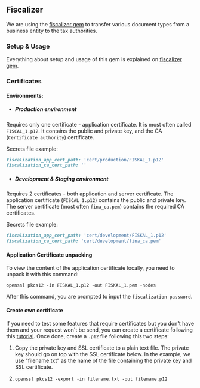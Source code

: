 ## Fiscalizer

We are using the [fiscalizer gem](https://github.com/infinum/fiscalizer) to transfer various document types from a business entity to the tax authorities.

### Setup & Usage

Everything about setup and usage of this gem is explained on [fiscalizer gem](https://github.com/infinum/fiscalizer).

### Certificates

#### Environments:

+ ##### Production environment

Requires only one certificate - application certificate. It is most often called `FISCAL_1.p12`. It contains the public and private key, and the CA (`Certificate authority`) certificate.

Secrets file example:

```Ruby
fiscalization_app_cert_path: 'cert/production/FISKAL_1.p12'
fiscalization_ca_cert_path: ''
```


+ ##### Development & Staging environment

Requires 2 certificates - both application and server certificate. The application certificate (`FISCAL_1.p12`) contains the public and private key. The server certificate (most often `fina_ca.pem`) contains the required CA certificates.

Secrets file example:

```Ruby
fiscalization_app_cert_path: 'cert/development/FISKAL_1.p12'
fiscalization_ca_cert_path: 'cert/development/fina_ca.pem'
```

#### Application Certificate unpacking

To view the content of the application certificate locally, you need to unpack it with this command:

```
openssl pkcs12 -in FISKAL_1.p12 -out FISKAL_1.pem -nodes
```

After this command, you are prompted to input the `fiscalization password`.

#### Create own certificate

If you need to test some features that require certificates but you don't have them and your request won't be send, you can create a certificate following this [tutorial](https://datacenteroverlords.com/2012/03/01/creating-your-own-ssl-certificate-authority/).
Once done, create a `.p12` file following this two steps:

1. Copy the private key and SSL certificate to a plain text file. The private key should go on top with the SSL certificate below. In the example, we use "filename.txt" as the name of the file containing the private key and SSL certificate.

2. `openssl pkcs12 -export -in filename.txt -out filename.p12`
